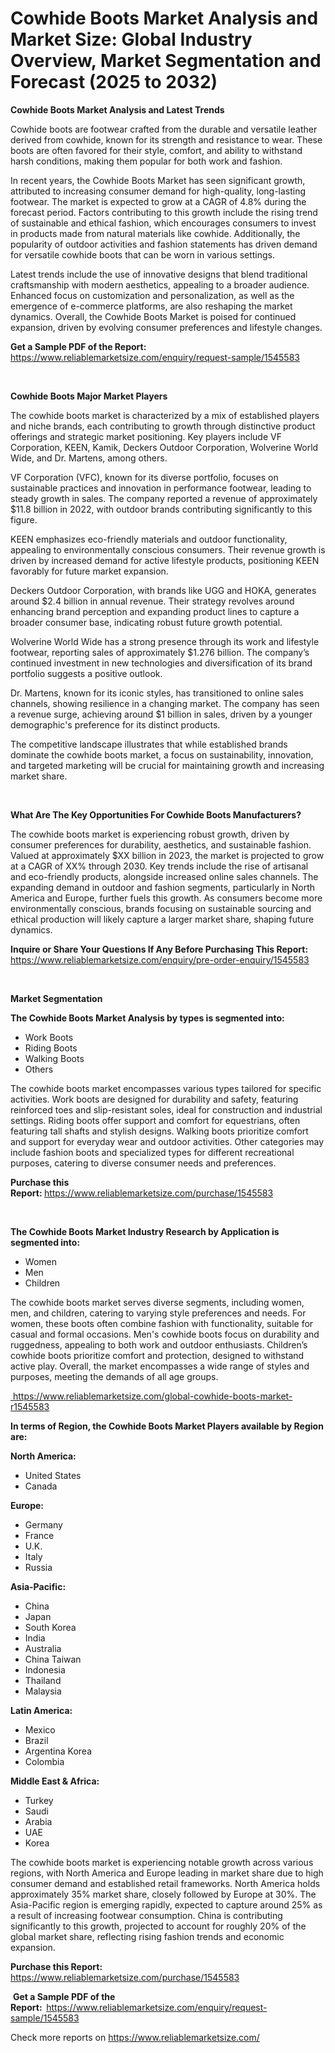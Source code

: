 <p><h1>Cowhide Boots Market Analysis and Market Size: Global Industry Overview, Market Segmentation and Forecast (2025 to 2032)</h1></p><p><strong>Cowhide Boots Market Analysis and Latest Trends</strong></p>
<p><p>Cowhide boots are footwear crafted from the durable and versatile leather derived from cowhide, known for its strength and resistance to wear. These boots are often favored for their style, comfort, and ability to withstand harsh conditions, making them popular for both work and fashion.</p><p>In recent years, the Cowhide Boots Market has seen significant growth, attributed to increasing consumer demand for high-quality, long-lasting footwear. The market is expected to grow at a CAGR of 4.8% during the forecast period. Factors contributing to this growth include the rising trend of sustainable and ethical fashion, which encourages consumers to invest in products made from natural materials like cowhide. Additionally, the popularity of outdoor activities and fashion statements has driven demand for versatile cowhide boots that can be worn in various settings.</p><p>Latest trends include the use of innovative designs that blend traditional craftsmanship with modern aesthetics, appealing to a broader audience. Enhanced focus on customization and personalization, as well as the emergence of e-commerce platforms, are also reshaping the market dynamics. Overall, the Cowhide Boots Market is poised for continued expansion, driven by evolving consumer preferences and lifestyle changes.</p></p>
<p><strong>Get a Sample PDF of the Report:&nbsp;</strong> <a href="https://www.reliablemarketsize.com/enquiry/request-sample/1545583?utm_campaign=3114&utm_medium=2&utm_source=Github&utm_content=ia&utm_term=04042025&utm_id=cowhide-boots">https://www.reliablemarketsize.com/enquiry/request-sample/1545583</a></p>
<p>&nbsp;</p>
<p><strong>Cowhide Boots Major Market Players</strong></p>
<p><p>The cowhide boots market is characterized by a mix of established players and niche brands, each contributing to growth through distinctive product offerings and strategic market positioning. Key players include VF Corporation, KEEN, Kamik, Deckers Outdoor Corporation, Wolverine World Wide, and Dr. Martens, among others.</p><p>VF Corporation (VFC), known for its diverse portfolio, focuses on sustainable practices and innovation in performance footwear, leading to steady growth in sales. The company reported a revenue of approximately $11.8 billion in 2022, with outdoor brands contributing significantly to this figure.</p><p>KEEN emphasizes eco-friendly materials and outdoor functionality, appealing to environmentally conscious consumers. Their revenue growth is driven by increased demand for active lifestyle products, positioning KEEN favorably for future market expansion.</p><p>Deckers Outdoor Corporation, with brands like UGG and HOKA, generates around $2.4 billion in annual revenue. Their strategy revolves around enhancing brand perception and expanding product lines to capture a broader consumer base, indicating robust future growth potential.</p><p>Wolverine World Wide has a strong presence through its work and lifestyle footwear, reporting sales of approximately $1.276 billion. The company’s continued investment in new technologies and diversification of its brand portfolio suggests a positive outlook.</p><p>Dr. Martens, known for its iconic styles, has transitioned to online sales channels, showing resilience in a changing market. The company has seen a revenue surge, achieving around $1 billion in sales, driven by a younger demographic's preference for its distinct products.</p><p>The competitive landscape illustrates that while established brands dominate the cowhide boots market, a focus on sustainability, innovation, and targeted marketing will be crucial for maintaining growth and increasing market share.</p></p>
<p>&nbsp;</p>
<p><strong>What Are The Key Opportunities For Cowhide Boots Manufacturers?</strong></p>
<p><p>The cowhide boots market is experiencing robust growth, driven by consumer preferences for durability, aesthetics, and sustainable fashion. Valued at approximately $XX billion in 2023, the market is projected to grow at a CAGR of XX% through 2030. Key trends include the rise of artisanal and eco-friendly products, alongside increased online sales channels. The expanding demand in outdoor and fashion segments, particularly in North America and Europe, further fuels this growth. As consumers become more environmentally conscious, brands focusing on sustainable sourcing and ethical production will likely capture a larger market share, shaping future dynamics.</p></p>
<p><strong>Inquire or Share Your Questions If Any Before Purchasing This Report:</strong> <a href="https://www.reliablemarketsize.com/enquiry/pre-order-enquiry/1545583?utm_campaign=3114&utm_medium=2&utm_source=Github&utm_content=ia&utm_term=04042025&utm_id=cowhide-boots">https://www.reliablemarketsize.com/enquiry/pre-order-enquiry/1545583</a></p>
<p>&nbsp;</p>
<p><strong>Market Segmentation</strong></p>
<p><strong>The Cowhide Boots Market Analysis by types is segmented into:</strong></p>
<p><ul><li>Work Boots</li><li>Riding Boots</li><li>Walking Boots</li><li>Others</li></ul></p>
<p><p>The cowhide boots market encompasses various types tailored for specific activities. Work boots are designed for durability and safety, featuring reinforced toes and slip-resistant soles, ideal for construction and industrial settings. Riding boots offer support and comfort for equestrians, often featuring tall shafts and stylish designs. Walking boots prioritize comfort and support for everyday wear and outdoor activities. Other categories may include fashion boots and specialized types for different recreational purposes, catering to diverse consumer needs and preferences.</p></p>
<p><strong>Purchase this Report:&nbsp;</strong><a href="https://www.reliablemarketsize.com/purchase/1545583?utm_campaign=3114&utm_medium=2&utm_source=Github&utm_content=ia&utm_term=04042025&utm_id=cowhide-boots">https://www.reliablemarketsize.com/purchase/1545583</a></p>
<p>&nbsp;</p>
<p><strong>The Cowhide Boots Market Industry Research by Application is segmented into:</strong></p>
<p><ul><li>Women</li><li>Men</li><li>Children</li></ul></p>
<p><p>The cowhide boots market serves diverse segments, including women, men, and children, catering to varying style preferences and needs. For women, these boots often combine fashion with functionality, suitable for casual and formal occasions. Men's cowhide boots focus on durability and ruggedness, appealing to both work and outdoor enthusiasts. Children’s cowhide boots prioritize comfort and protection, designed to withstand active play. Overall, the market encompasses a wide range of styles and purposes, meeting the demands of all age groups.</p></p>
<p><a href="https://www.reliablemarketsize.com/global-cowhide-boots-market-r1545583?utm_campaign=3114&utm_medium=2&utm_source=Github&utm_content=ia&utm_term=04042025&utm_id=cowhide-boots">&nbsp;https://www.reliablemarketsize.com/global-cowhide-boots-market-r1545583</a></p>
<p><strong>In terms of Region, the Cowhide Boots Market Players available by Region are:</strong></p>
<p>
    <p> <strong> North America: </strong>
        <ul>
            <li>United States</li>
            <li>Canada</li>
        </ul>
        </p> 
    <p> <strong> Europe: </strong>
        <ul>
            <li>Germany</li>
            <li>France</li>
            <li>U.K.</li>
            <li>Italy</li>
            <li>Russia</li>
        </ul>
        </p> 
    <p> <strong> Asia-Pacific: </strong>
        <ul>
            <li>China</li>
            <li>Japan</li>
            <li>South Korea</li>
            <li>India</li>
            <li>Australia</li>
            <li>China Taiwan</li>
            <li>Indonesia</li>
            <li>Thailand</li>
            <li>Malaysia</li>
        </ul>
        </p> 
    <p> <strong> Latin America: </strong>
        <ul>
            <li>Mexico</li>
            <li>Brazil</li>
            <li>Argentina Korea</li>
            <li>Colombia</li>
        </ul>
        </p> 
    <p> <strong> Middle East & Africa: </strong>
        <ul>
            <li>Turkey</li>
            <li>Saudi</li>
            <li>Arabia</li>
            <li>UAE</li>
            <li>Korea</li>
        </ul>
    </p>
    </p>
<p><p>The cowhide boots market is experiencing notable growth across various regions, with North America and Europe leading in market share due to high consumer demand and established retail frameworks. North America holds approximately 35% market share, closely followed by Europe at 30%. The Asia-Pacific region is emerging rapidly, expected to capture around 25% as a result of increasing footwear consumption. China is contributing significantly to this growth, projected to account for roughly 20% of the global market share, reflecting rising fashion trends and economic expansion.</p></p>
<p><strong>Purchase this Report: </strong><a href="https://www.reliablemarketsize.com/purchase/1545583?utm_campaign=3114&utm_medium=2&utm_source=Github&utm_content=ia&utm_term=04042025&utm_id=cowhide-boots">https://www.reliablemarketsize.com/purchase/1545583</a></p>
<p>&nbsp;<strong>Get a Sample PDF of the Report:&nbsp;&nbsp;</strong><a href="https://www.reliablemarketsize.com/enquiry/request-sample/1545583?utm_campaign=3114&utm_medium=2&utm_source=Github&utm_content=ia&utm_term=04042025&utm_id=cowhide-boots">https://www.reliablemarketsize.com/enquiry/request-sample/1545583</a></p>
<p><strong></strong></p>
<p>Check more reports on <a href="https://www.reliablemarketsize.com/?utm_campaign=3114&utm_medium=2&utm_source=Github&utm_content=ia&utm_term=04042025&utm_id=cowhide-boots">https://www.reliablemarketsize.com/</a></p>